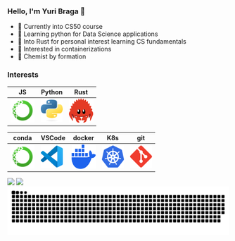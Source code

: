 ### Hello, I'm Yuri Braga 👋

- 🌱 Currently into CS50 course
- 🐍 Learning python for Data Science applications
- 🦀 Into Rust for personal interest learning CS fundamentals
- 🐳 Interested in containerizations
- 🧪 Chemist by formation


### Interests
| JS | Python | Rust |
|-----------|-----------|----------|
| <a href="https://www.anaconda.com/" title="anaconda"><img src="assets/anaconda.svg" alt="anaconda" width="55" height="55"/></a> | <a href="https://www.python.org/" title="Python"><img src="assets/python.svg" alt="python snakes" width="50" height="50"/></a> |<a href="https://www.rust-lang.org/" title="Ferris"><img src="assets/cuddlyferris.svg" alt="Ferris" width="55" height="55"/></a> |

| conda | VSCode | docker | K8s | git |
|----------|----------|----------|----------|----------|
| <a href="https://www.anaconda.com/" title="anaconda"><img src="assets/anaconda.svg" alt="anaconda" width="55" height="55"/></a> | <a href="https://www.rust-lang.org/" title="VSCode"><img src="assets/vscode.svg" alt="VSCode" width="50" height="50"/></a> | <a href="https://www.docker.com/" title="docker"><img src="assets/docker.svg" alt="docker" width="55" height="55"/></a> | <a href="https://kubernetes.io/" title="Kubernetes"><img src="assets/K8s.svg" alt="Kubernetes" width="50" height="50"/></a> | <a href="https://git-scm.com/" title="git"><img src="assets/git.svg" alt="git" width="50" height="50"/> </a> |



<!-- Status -->
<picture>
<source 
  srcset="https://github-readme-stats.vercel.app/api?username=bragasgambit&show_icons=true&theme=dark"
  media="(prefers-color-scheme: dark), (prefers-color-scheme: no-preference)"
/>
<source
  srcset="https://github-readme-stats.vercel.app/api?username=bragasgambit&show_icons=true"
  media="(prefers-color-scheme: light)"
/>
<img src="https://github-readme-stats.vercel.app/api?username=bragasgambit&show_icons=true" />
</picture>

<!-- Top Langs -->
<picture>
<source 
  srcset="https://github-readme-stats.vercel.app/api/top-langs/?username=bragasgambit&show_icons=true&theme=dark"
  media="(prefers-color-scheme: dark), (prefers-color-scheme: no-preference)"
/>
<source
  srcset="https://github-readme-stats.vercel.app/api/top-langs/?username=bragasgambit&show_icons=true"
  media="(prefers-color-scheme: light)"
/>
<img src="https://github-readme-stats.vercel.app/api/top-langs/?username=bragasgambit&show_icons=true" />
</picture>

<!-- Snake grid -->
<picture align="center">
  <source
    media="(prefers-color-scheme: dark)" srcset="https://raw.githubusercontent.com/platane/platane/output/github-contribution-grid-snake-dark.svg" />
  <source
    media="(prefers-color-scheme: light)" srcset="https://raw.githubusercontent.com/platane/platane/output/github-contribution-grid-snake.svg" />
  <img alt="github-snake" src="https://raw.githubusercontent.com/platane/platane/output/github-contribution-grid-snake.svg" />
</picture>
